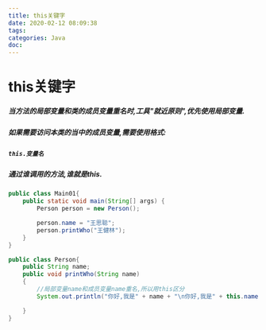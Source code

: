 ```yaml
---
title: this关键字
date: 2020-02-12 08:09:38
tags:
categories: Java
doc:
---
```


#  this关键字

##### 当方法的局部变量和类的成员变量重名时,工具"就近原则",优先使用局部变量.

##### 如果需要访问本类的当中的成员变量,需要使用格式:

##### `this.变量名`

##### 通过谁调用的方法,谁就是this.

```java
public class Main01{
    public static void main(String[] args) {
        Person person = new Person();

        person.name = "王思聪";
        person.printWho("王健林");
    }
}

```

```java
public class Person{
    public String name;
    public void printWho(String name)
    {
        //局部变量name和成员变量name重名,所以用this区分
        System.out.println("你好,我是" + name + "\n你好,我是" + this.name); // \n是换行符

    }
}
```

